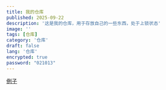 ```yaml
---
title: 我的仓库
published: 2025-09-22
description: '这是我的仓库，用于存放自己的一些东西，处于上锁状态'
image: ''
tags: [仓库]
category: '仓库'
draft: false 
lang: '仓库'
encrypted: true
password: "021013"
---
```



<a href = "/public/Files/23rd602ホウエイセイ＿ゼミ初回テーマ発表.pptx" download = test1.pptx> 例子 </a>